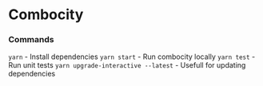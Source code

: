# Combocity

### Commands

`yarn` - Install dependencies
`yarn start` - Run combocity locally
`yarn test` - Run unit tests
`yarn upgrade-interactive --latest` - Usefull for updating dependencies
